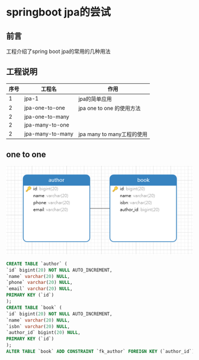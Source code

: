 # springboot jpa的尝试

## 前言

工程介绍了spring boot  jpa的常用的几种用法

## 工程说明


|序号|工程名|作用|
|---|---|---|
|1|jpa-1|jpa的简单应用
|2|jpa-one-to-one|jpa one to one 的使用方法|
|2|jpa-one-to-many||
|2|jpa-many-to-one||
|2|jpa-many-to-many|jpa many to many工程的使用|


## one to one

![](./assets/one-to-one.png)

```sql
CREATE TABLE `author` (
`id` bigint(20) NOT NULL AUTO_INCREMENT,
`name` varchar(20) NULL,
`phone` varchar(20) NULL,
`email` varchar(20) NULL,
PRIMARY KEY (`id`)
);
CREATE TABLE `book` (
`id` bigint(20) NOT NULL AUTO_INCREMENT,
`name` varchar(20) NULL,
`isbn` varchar(20) NULL,
`author_id` bigint(20) NULL,
PRIMARY KEY (`id`)
);
ALTER TABLE `book` ADD CONSTRAINT `fk_author` FOREIGN KEY (`author_id`) REFERENCES `author` (`id`);
```